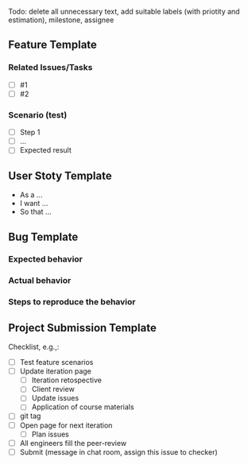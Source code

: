 Todo: delete all unnecessary text, add suitable labels (with priotity and estimation), milestone, assignee
## Feature Template

### Related Issues/Tasks
- [ ] #1
- [ ] #2

### Scenario (test)
- [ ] Step 1
- [ ] ...
- [ ] Expected result

## User Stoty Template
- As a ...
- I want ...
- So that ...

## Bug Template
### Expected behavior
### Actual behavior
### Steps to reproduce the behavior

## Project Submission Template
Checklist, e.g.,:
- [ ] Test feature scenarios
- [ ] Update iteration page
  - [ ] Iteration retospective
  - [ ] Client review
  - [ ] Update issues
  - [ ] Application of course materials
- [ ] git tag
- [ ] Open page for next iteration 
  - [ ] Plan issues
- [ ] All engineers fill the peer-review 
- [ ] Submit (message in chat room, assign this issue to checker)
